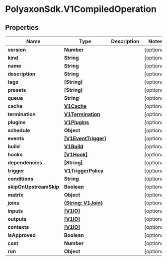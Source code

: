# PolyaxonSdk.V1CompiledOperation

## Properties

Name | Type | Description | Notes
------------ | ------------- | ------------- | -------------
**version** | **Number** |  | [optional] 
**kind** | **String** |  | [optional] 
**name** | **String** |  | [optional] 
**description** | **String** |  | [optional] 
**tags** | **[String]** |  | [optional] 
**presets** | **[String]** |  | [optional] 
**queue** | **String** |  | [optional] 
**cache** | [**V1Cache**](V1Cache.md) |  | [optional] 
**termination** | [**V1Termination**](V1Termination.md) |  | [optional] 
**plugins** | [**V1Plugins**](V1Plugins.md) |  | [optional] 
**schedule** | **Object** |  | [optional] 
**events** | [**[V1EventTrigger]**](V1EventTrigger.md) |  | [optional] 
**build** | [**V1Build**](V1Build.md) |  | [optional] 
**hooks** | [**[V1Hook]**](V1Hook.md) |  | [optional] 
**dependencies** | **[String]** |  | [optional] 
**trigger** | [**V1TriggerPolicy**](V1TriggerPolicy.md) |  | [optional] 
**conditions** | **String** |  | [optional] 
**skipOnUpstreamSkip** | **Boolean** |  | [optional] 
**matrix** | **Object** |  | [optional] 
**joins** | [**{String: V1Join}**](V1Join.md) |  | [optional] 
**inputs** | [**[V1IO]**](V1IO.md) |  | [optional] 
**outputs** | [**[V1IO]**](V1IO.md) |  | [optional] 
**contexts** | [**[V1IO]**](V1IO.md) |  | [optional] 
**isApproved** | **Boolean** |  | [optional] 
**cost** | **Number** |  | [optional] 
**run** | **Object** |  | [optional] 



